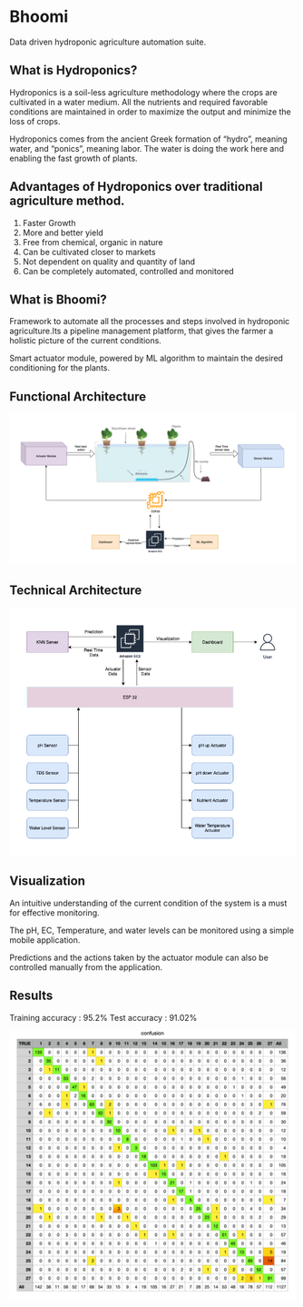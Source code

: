 # Bhoomi
Data driven hydroponic agriculture automation suite.

## What is Hydroponics?
Hydroponics is a soil-less agriculture methodology where the crops are cultivated in a water medium. All the nutrients and required favorable conditions are maintained in order to maximize the output and minimize the loss of crops.

Hydroponics comes from the ancient Greek formation of “hydro”, meaning water, and “ponics”, meaning labor. The water is doing the work here and enabling the fast growth of plants.

## Advantages of Hydroponics over traditional agriculture method.
1. Faster Growth
2. More and better yield
3. Free from chemical, organic in nature
4. Can be cultivated closer to markets
5. Not dependent on quality and quantity of land
6. Can be completely automated, controlled and monitored

## What is Bhoomi?

Framework to automate all the processes and steps involved in hydroponic agriculture.Its a pipeline management platform, that gives the farmer a holistic picture of the current conditions.

Smart actuator module, powered by ML algorithm to maintain the desired conditioning for the plants.

## Functional Architecture
![Bhoomi Functional Architecture](https://github.com/arpitkjain7/bhoomi/blob/dda1d3b30bbf6c08809cdfc02f6d73b0b53c745a/bhoomi-Functional-architecture.png)

## Technical Architecture
![Bhoomi Technical Architecture](https://github.com/arpitkjain7/bhoomi/blob/5d089ab9fcf671969c81c37a475b1f42689925bd/bhoomi-Technical-architecture.png)

## Visualization

An intuitive understanding of the current condition of the system is a must for effective monitoring.

The pH, EC, Temperature, and water levels can be monitored using a simple mobile application.

Predictions and the actions taken by the actuator module can also be controlled manually from the application.

## Results

Training accuracy : 95.2%
Test accuracy : 91.02%

![Bhoomi KNN results](https://github.com/arpitkjain7/bhoomi/blob/63673c878eb05d8102f446aaa177b87f10b3638a/bhoomi-confusion-metrics.png)

